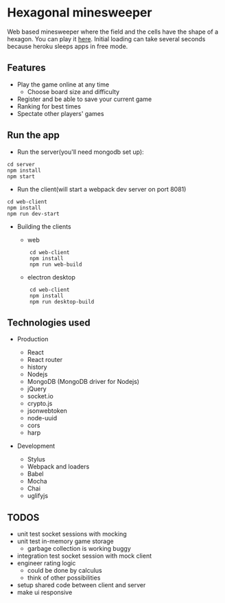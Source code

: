# Hexagonal minesweeper

Web based minesweeper where the field and the cells have the shape of a hexagon.
You can play it [here](https://hexsweeper.herokuapp.com). Initial loading can take several seconds because heroku sleeps apps in free mode.

## Features

- Play the game online at any time
    - Choose board size and difficulty
- Register and be able to save your current game
- Ranking for best times
- Spectate other players' games

## Run the app
- Run the server(you'll need mongodb set up):
```
cd server
npm install
npm start
```

- Run the client(will start a webpack dev server on port 8081)
```
cd web-client
npm install
npm run dev-start
```

- Building the clients
    - web

    ```
        cd web-client
        npm install
        npm run web-build
    ```

    - electron desktop
    ```
        cd web-client
        npm install
        npm run desktop-build
    ```

## Technologies used

- Production
    - React
    - React router
    - history
    - Nodejs
    - MongoDB (MongoDB driver for Nodejs)
    - jQuery
    - socket.io
    - crypto.js
    - jsonwebtoken
    - node-uuid
    - cors
    - harp

- Development
    - Stylus
    - Webpack and loaders
    - Babel
    - Mocha
    - Chai
    - uglifyjs

## TODOS
- unit test socket sessions with mocking
- unit test in-memory game storage
    - garbage collection is working buggy
- integration test socket session with mock client
- engineer rating logic
    - could be done by calculus
    - think of other possibilities
- setup shared code between client and server
- make ui responsive
